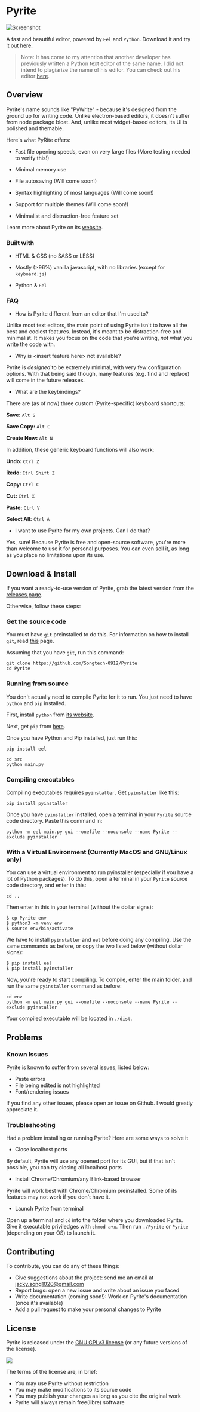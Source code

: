 # Pyrite

![Screenshot](markdown_assets/hero-image.png)

A fast and beautiful editor, powered by `Eel` and `Python`. Download it and try it out [here](release_notes/release-0.1.1-alpha.md).

> Note: It has come to my attention that another developer has previously written a Python text editor of the same name. I did not intend to plagiarize the name of his editor. You can check out his editor [here](https://github.com/zcking/Pyrite).

## Overview

Pyrite's name sounds like "PyWrite" - because it's designed from the ground up for writing code. Unlike electron-based editors, it doesn't suffer from node package bloat. And, unlike most widget-based editors, its UI is polished and themable. 

Here's what PyRite offers:

* Fast file opening speeds, even on very large files (More testing needed to verify this!) 

* Minimal memory use

* File autosaving (Will come soon!)

* Syntax highlighting of most languages (Will come soon!)

* Support for multiple themes (Will come soon!)

* Minimalist and distraction-free feature set

Learn more about Pyrite on its [website](https://songtech-0912.github.io/Pyrite/).

### Built with

* HTML & CSS (no SASS or LESS)
  
* Mostly (>96%) vanilla javascript, with no libraries (except for `keyboard.js`)
  
* Python & `Eel`

### FAQ

* How is Pyrite different from an editor that I'm used to?

Unlike most text editors, the main point of using Pyrite isn't to have all the best and coolest features. Instead, it's meant to be distraction-free and minimalist. It makes you focus on the code that you're writing, *not* what you write the code with.

* Why is \<insert feature here\> not available?

Pyrite is *designed* to be extremely minimal, with very few configuration options. With that being said though, many features (e.g. find and replace) will come in the future releases.

* What are the keybindings?

There are (as of now) three custom (Pyrite-specific) keyboard shortcuts:

**Save:** `Alt S`

**Save Copy:** `Alt C`

**Create New:** `Alt N`

In addition, these generic keyboard functions will also work:

**Undo:** `Ctrl Z`

**Redo:** `Ctrl Shift Z`

**Copy:** `Ctrl C`

**Cut:** `Ctrl X`

**Paste:** `Ctrl V`

**Select All:**  `Ctrl A`

* I want to use Pyrite for my own projects. Can I do that?

Yes, sure! Because Pyrite is free and open-source software, you're more than welcome to use it for personal purposes. You can even sell it, as long as you place no limitations upon its use.


## Download & Install

If you want a ready-to-use version of Pyrite, grab the latest version from the [releases page](https://github.com/Songtech-0912/Pyrite/releases).

Otherwise, follow these steps:

### Get the source code

You must have `git` preinstalled to do this. For information on how to install `git`, read [this](https://git-scm.com/book/en/v2/Getting-Started-Installing-Git) page.

Assuming that you have `git`, run this command:

```
git clone https://github.com/Songtech-0912/Pyrite
cd Pyrite
```

### Running from source

You don't actually need to compile Pyrite for it to run. You just need to have `python` and `pip` installed.

First, install `python` from [its website](https://www.python.org/downloads/).

Next, get `pip` from [here](https://pip.pypa.io/en/stable/installing/).

Once you have Python and Pip installed, just run this:

```
pip install eel
```

```
cd src
python main.py
```

### Compiling executables

Compiling executables requires `pyinstaller`. Get `pyinstaller` like this:

```
pip install pyinstaller
```

Once you have `pyinstaller` installed, open a terminal in your `Pyrite` source code directory. Paste this command in:

```
python -m eel main.py gui --onefile --noconsole --name Pyrite --exclude pyinstaller
```

### With a Virtual Environment (Currently MacOS and GNU/Linux only)

You can use a virtual environment to run pyinstaller (especially if you have a lot of Python packages). To do this, open a terminal in your `Pyrite` source code directory, and enter in this:

```
cd ..
```

Then enter in this in your terminal (without the dollar signs):

```
$ cp Pyrite env
$ python3 -m venv env
$ source env/bin/activate
```

We have to install `pyinstaller` and `eel` before doing any compiling. Use the same commands as before, or copy the two listed below (without dollar signs):

```
$ pip install eel
$ pip install pyinstaller
```

Now, you're ready to start compiling. To compile, enter the main folder, and run the same `pyinstaller` command as before:

```
cd env
python -m eel main.py gui --onefile --noconsole --name Pyrite --exclude pyinstaller
```

Your compiled executable will be located in `./dist`.

## Problems

### Known Issues

Pyrite is known to suffer from several issues, listed below:

* Paste errors
* File being edited is not highlighted
* Font/rendering issues

If you find any other issues, please open an issue on Github. I would greatly appreciate it.

### Troubleshooting

Had a problem installing or running Pyrite? Here are some ways to solve it

* Close localhost ports

By default, Pyrite will use any opened port for its GUI, but if that isn't possible, you can try closing all localhost ports

* Install Chrome/Chromium/any Blink-based browser

Pyrite will work best with Chrome/Chromium preinstalled. Some of its features may not work if you don't have it.

* Launch Pyrite from terminal

Open up a terminal and `cd` into the folder where you downloaded Pyrite. Give it executable priviledges with `chmod a+x`. Then run `./Pyrite` or `Pyrite` (depending on your OS) to launch it.

## Contributing

To contribute, you can do any of these things:

* Give suggestions about the project: send me an email at jacky.song1020@gmail.com
* Report bugs: open a new issue and write about an issue you faced
* Write documentation (coming soon!): Work on Pyrite's documentation (once it's available)
* Add a pull request to make your personal changes to Pyrite

## License


Pyrite is released under the [GNU GPLv3 license](https://www.gnu.org/licenses/gpl.html) (or any future versions of the license). 

![](https://www.gnu.org/graphics/gplv3-with-text-136x68.png)

The terms of the license are, in brief:
 * You may use Pyrite without restriction 
 * You may make modifications to its source code
 * You may publish your changes as long as you cite the original work
 * Pyrite will always remain free(libre) software